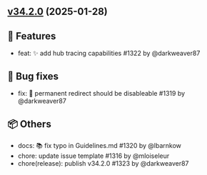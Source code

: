 ## [v34.2.0](https://github.com/traefik/traefik-helm-chart/compare/v34.1.0...v34.2.0) (2025-01-28)

## :rocket: Features

- feat: ✨ add hub tracing capabilities #1322 by @darkweaver87

## :bug: Bug fixes

- fix: 🐛 permanent redirect should be disableable #1319 by @darkweaver87

## :package: Others

- docs: 📚️ fix typo in Guidelines.md #1320 by @lbarnkow
- chore: update issue template #1316 by @mloiseleur
- chore(release): publish v34.2.0 #1323 by @darkweaver87


